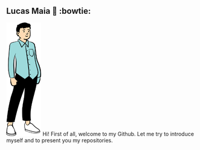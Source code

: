 ## Lucas Maia 👋 :bowtie:

<table border="0">
  <tr>
    <img src="https://github.com/lucasluc4/lucasluc4/blob/master/lucarmaia6.svg" height="300px" />
  </tr>
  <tr>
    Hi! First of all, welcome to my Github.
    Let me try to introduce myself and to present you my repositories.
  </tr>
</table>







<!--
**lucasluc4/lucasluc4** is a ✨ _special_ ✨ repository because its `README.md` (this file) appears on your GitHub profile.

Here are some ideas to get you started:

- 🔭 I’m currently working on ...
- 🌱 I’m currently learning ...
- 👯 I’m looking to collaborate on ...
- 🤔 I’m looking for help with ...
- 💬 Ask me about ...
- 📫 How to reach me: ...
- 😄 Pronouns: ...
- ⚡ Fun fact: ...
-->
